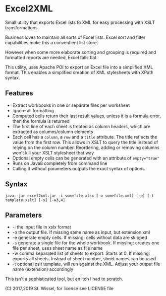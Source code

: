 # Excel2XML
Small utility that exports Excel lists to XML for easy processing with XSLT transformations.

Business loves to maintain all sorts of Excel lists. Excel sort and filter capabilities make this a conventient list store.

However when some more elaborate sorting and grouping is required and formatted reports are needed, Excel falls flat.

This utility, uses Apache POI to export an Excel file into a simplified XML format. 
This enables a simplified creation of XML stylesheets with XPath syntax.
 
## Features 
 
<ul> 
 <li>Extract workbooks in one or separate files per worksheet</li> 
 <li>Ignore all formatting</li> 
 <li>Computed cells return their last result values, unless it is a formula error, then the formula is returned</li> 
 <li>The first line of each sheet is treated as column headers, which are extracted as columns/column elements</li> 
 <li>Each cell has a <code>column</code>, a <code>row</code> and a <code>title</code> attribute. The title reflects the value from the first row. This allows in XSLT to query the title instead of relying on the column number. Reordering, adding or removing columns won't kill your XSLT stylesheet that way</li> 
 <li>Optional empty cells can be generated with an attribute of <code>empty=&quot;true&quot;</code></li> 
 <li>Runs on Java8 completely from command line</li> 
 <li>Calling it without parameters outputs the exact syntax of options</li> 
</ul> 

## Syntax

`java -jar excel2xml.jar -i somefile.xlsx [-o somefile.xml] [-e] [-t template.xslt] [-s] [-w3,4]` 

## Parameters

<ul> 
 <li> -i the input file in xslx format</li> 
 <li> -o the output file. If missing same name as input, but extension xml</li> 
 <li> -e generate empty cells. If missing: cells without data are skipped</li> 
 <li> -s generate a single file for the whole workbook. If missing: creates one file per sheet, uses sheet name as file name</li> 
 <li> -w comma separated list of sheets to export. Starts at 0. If missing: exports all sheets. Instead of sheet number, sheet names can be used</li> 
 <li> -t optional xslt template, will run against the XML. Adjust your output file name (extension) accordingly
</ul>  
 
 This isn't a sophisticated tool, but an itch I had to scratch.
  
 (C) 2017,2019 St. Wissel, for license see LICENSE file
